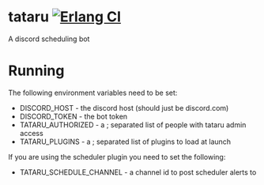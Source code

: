 # tataru [![Erlang CI](https://github.com/mikeyhc/tataru/actions/workflows/erlang.yml/badge.svg)](https://github.com/mikeyhc/tataru/actions/workflows/erlang.yml)
A discord scheduling bot

# Running

The following environment variables need to be set:

* DISCORD_HOST - the discord host (should just be discord.com)
* DISCORD_TOKEN - the bot token
* TATARU_AUTHORIZED - a ; separated list of people with tataru admin access
* TATARU_PLUGINS - a ; separated list of plugins to load at launch

If you are using the scheduler plugin you need to set the following:

* TATARU_SCHEDULE_CHANNEL - a channel id to post scheduler alerts to
